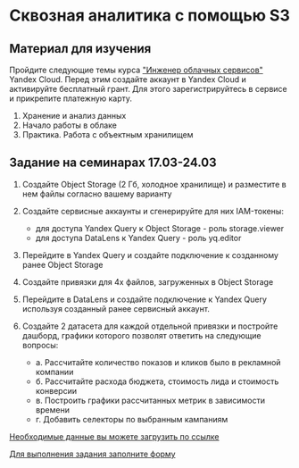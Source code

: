 # Сквозная аналитика с помощью S3

## Материал для изучения

Пройдите следующие темы курса ["Инженер облачных сервисов"](https://start.practicum.yandex/ycloud/) Yandex Cloud. Перед этим создайте аккаунт в Yandex Cloud и активируйте бесплатный грант. Для этого зарегистрируйтесь в сервисе и прикрепите платежную карту.

1. Хранение и анализ данных
2. Начало работы в облаке
3. Практика. Работа с объектным хранилищем

## Задание на семинарах 17.03-24.03

1. Создайте Object Storage (2 Гб, холодное хранилище) и разместите в нем файлы согласно вашему варианту
2. Создайте сервисные аккаунты и сгенерируйте для них IAM-токены:

   * для доступа Yandex Query к Object Storage - роль storage.viewer
   * для доступа DataLens к Yandex Query - роль yq.editor

3. Перейдите в Yandex Query и создайте подключение к созданному ранее Object Storage
4. Создайте привязки для 4х файлов, загруженных в Object Storage
5. Перейдите в DataLens и создайте подключение к Yandex Query используя созданный ранее сервисный аккаунт.
6. Создайте 2 датасета для каждой отдельной привязки и постройте дашборд, графики которого позволят ответить на следующие вопросы:
    * a. Рассчитайте количество показов и кликов было в рекламной компании
    * б. Рассчитайте расхода бюджета, стоимость лида и стоимость конверсии
    * в. Построить графики рассчитанных метрик в зависимости времени
    * г. Добавить селекторы по выбранным кампаниям

[Необходимые данные вы можете загрузить по ссылке](yandex_direct_sample.csv)

[Для выполнения задания заполните форму](https://forms.yandex.ru/cloud/67d86e23f47e7348f7057e67/)